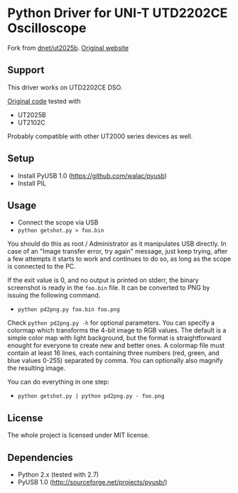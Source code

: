Python Driver for UNI-T UTD2202CE Oscilloscope
===========================================================

Fork from [dnet/ut2025b](https://github.com/dnet/ut2025b). [Original website](http://hsbp.org/ut2025b)

Support
-------
This driver works on UTD2202CE DSO.

[Original code](https://github.com/graup/ut2000-read) tested with

- UT2025B
- UT2102C

Probably compatible with other UT2000 series devices as well.

Setup
-----

- Install PyUSB 1.0 (https://github.com/walac/pyusb)
- Install PIL

Usage
-----

* Connect the scope via USB
* `python getshot.py > foo.bin`

You should do this as root / Administrator as it manipulates USB directly.
In case of an "Image transfer error, try again" message, just keep trying,
after a few attempts it starts to work and continues to do so, as long as the
scope is connected to the PC.

If the exit value is 0, and no output is printed on stderr, the binary
screenshot is ready in the `foo.bin` file. It can be converted to PNG by
issuing the following command.

* `python pd2png.py foo.bin foo.png`

Check `python pd2png.py -h` for optional parameters. You can specify a colormap which transforms
the 4-bit image to RGB values. The default is a simple color map with light background,
but the format is straightforward enought for everyone to create new and better ones. A colormap
file must contain at least 16 lines, each containing three numbers (red, green,
and blue values 0-255) separated by comma. You can optionally also magnify the resulting image.

You can do everything in one step:

* `python getshot.py | python pd2png.py - foo.png`

License
-------

The whole project is licensed under MIT license.

Dependencies
------------

 - Python 2.x (tested with 2.7)
 - PyUSB 1.0 (http://sourceforge.net/projects/pyusb/)
